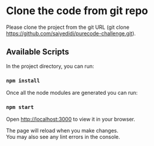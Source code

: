 # Clone the code from git repo

Please clone the project from the git URL (git clone https://github.com/saiyedidi/purecode-challenge.git).

## Available Scripts

In the project directory, you can run:

### `npm install`

Once all the node modules are generated you can run:

### `npm start`

Open [http://localhost:3000](http://localhost:3000) to view it in your browser.

The page will reload when you make changes.\
You may also see any lint errors in the console.

